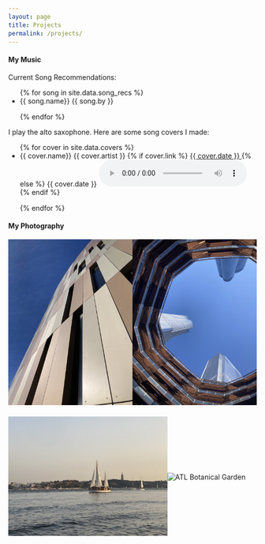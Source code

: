 ```yaml
---
layout: page
title: Projects
permalink: /projects/
---
```


#### My Music

Current Song Recommendations:

<ul class="song-rec-list">
    {% for song in site.data.song_recs %}
    <li>
    <div class="song-list">
        {{ song.name}}
        <span>{{ song.by }}</span>
    </div>
    </li>
    {% endfor %}
</ul>

I play the alto saxophone. Here are some song covers I made:

<ul class="cover-list">
    {% for cover in site.data.covers %}
    <li>
    <div class="song-list">
        {{ cover.name}}
        <span>{{ cover.artist }}</span>
        <span>
            {% if cover.link %}
            <a href= "{{ cover.link | relative_url }}" target="_blank" rel="noopener noreferrer">
              {{ cover.date }}
            </a>
            {% else %}
            <span>{{ cover.date }}</span>
            <audio controls>
              <source src="{{ cover.source | relative_url }}" type="audio/mp4">
              Your browser does not support the audio element.
            </audio>
            {% endif %}
        </span>
    </div>
    </li>
    {% endfor %}
</ul>

<!--

-->

#### My Photography

<!-- Create Rows of Fotos -->
  <section class="photography">
    <div class="photography-row">
      <div class="img-museum">
        <img src="/assets/img/1.jpg" alt="Civil Rights Museum ATL">
      </div>
      <div class="img-nyc">
        <img src="/assets/img/4.jpg" alt="NYC">
      </div>
    </div>    
    <div class="photography-row">
      <div class="img-boat">
        <img src="/assets/img/3.jpg" alt="Sailboat Lisbon">
      </div>
      <div class="img-trees">
        <img src="/assets/img/2.jpg" alt="ATL Botanical Garden">
      </div>
    </div>
  </section>


<!-- CSS for layout styling -->
<style>
  .song-list {
    margin-right: 10px;
    margin-bottom: 15px;
  }

  .photography-row {
    display: flex;
    align-items: center;
    margin-bottom: 20px;
  }

  .img-boat {
    max-width: 64%;
  }
  .img-trees{
    max-width: 36%;
  }
</style>